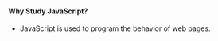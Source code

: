 #### Why Study JavaScript?

- JavaScript is used to program the behavior of web pages.

#### <script> Tag

- In HTML, JS code is inserted inside the <script> tag.
- Scripts can be placed in the <body> or <head> section of an HTML page.
- Scripts can also be placed in external files.
  > External scripts are practical when the same code is used in many _different_ web pages
  > To use an external script, put the name of the script file in the `src` attribute of a <script> tag.
  > External scripts _CANNOT_ contain <script> tags.

#### JS Functions and Events

- A JS function is a block of JS code.
  > for example, a function can be called when an event occurs (like when a user clicks a buttton)

#### External JS Advantages

- placing scripts in external files has some advantages:
  1. It separates HTML and code
  2. It makes HTML and JS easier to read and maintain
  3. Cached JS files can speed up page loads

#### JS Display Possibilities

- JS can display data in different ways:

1. Writing into an HTML element, using `innerHTML`
2. Writing into the HTML output, using `docment.write()`
3. Writing into an alert box, using `window.alert()`
4. Writing into the browser console, using `console.log()`

URL(https://www.w3schools.com/js/js_output.asp)
